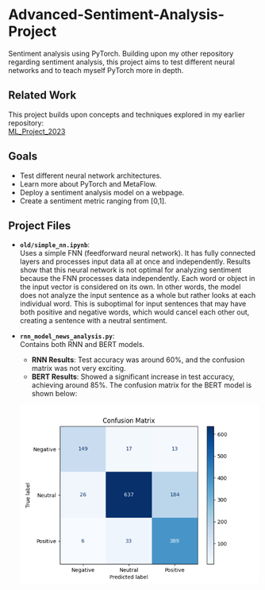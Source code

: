 # Advanced-Sentiment-Analysis-Project

Sentiment analysis using PyTorch. Building upon my other repository regarding sentiment analysis, this project aims to test different neural networks and to teach myself PyTorch more in depth. 

## Related Work
This project builds upon concepts and techniques explored in my earlier repository:  
[ML_Project_2023](https://github.com/MariusBoda/ML_Project_2023)

## Goals
- Test different neural network architectures.
- Learn more about PyTorch and MetaFlow.
- Deploy a sentiment analysis model on a webpage.
- Create a sentiment metric ranging from [0,1].

## Project Files

- **`old/simple_nn.ipynb`**:  
  Uses a simple FNN (feedforward neural network). It has fully connected layers and processes input data all at once and independently. Results show that this neural network is not optimal for analyzing sentiment because the FNN processes data independently. Each word or object in the input vector is considered on its own. In other words, the model does not analyze the input sentence as a whole but rather looks at each individual word. This is suboptimal for input sentences that may have both positive and negative words, which would cancel each other out, creating a sentence with a neutral sentiment.

- **`rnn_model_news_analysis.py`**:  
  Contains both RNN and BERT models.  
  - **RNN Results**: Test accuracy was around 60%, and the confusion matrix was not very exciting.  
  - **BERT Results**: Showed a significant increase in test accuracy, achieving around 85%. The confusion matrix for the BERT model is shown below:

  ![Confusion Matrix](confusion_matrix.png)

